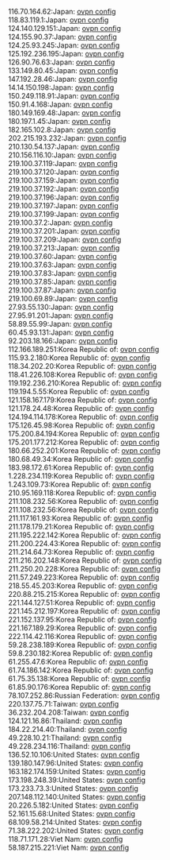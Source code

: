 116.70.164.62:Japan: [ovpn config](vpn/116_70_164_62.ovpn)  
118.83.119.1:Japan: [ovpn config](vpn/118_83_119_1.ovpn)  
124.140.129.151:Japan: [ovpn config](vpn/124_140_129_151.ovpn)  
124.155.90.37:Japan: [ovpn config](vpn/124_155_90_37.ovpn)  
124.25.93.245:Japan: [ovpn config](vpn/124_25_93_245.ovpn)  
125.192.236.195:Japan: [ovpn config](vpn/125_192_236_195.ovpn)  
126.90.76.63:Japan: [ovpn config](vpn/126_90_76_63.ovpn)  
133.149.80.45:Japan: [ovpn config](vpn/133_149_80_45.ovpn)  
147.192.28.46:Japan: [ovpn config](vpn/147_192_28_46.ovpn)  
14.14.150.198:Japan: [ovpn config](vpn/14_14_150_198.ovpn)  
150.249.118.91:Japan: [ovpn config](vpn/150_249_118_91.ovpn)  
150.91.4.168:Japan: [ovpn config](vpn/150_91_4_168.ovpn)  
180.149.169.48:Japan: [ovpn config](vpn/180_149_169_48.ovpn)  
180.197.1.45:Japan: [ovpn config](vpn/180_197_1_45.ovpn)  
182.165.102.8:Japan: [ovpn config](vpn/182_165_102_8.ovpn)  
202.215.193.232:Japan: [ovpn config](vpn/202_215_193_232.ovpn)  
210.130.54.137:Japan: [ovpn config](vpn/210_130_54_137.ovpn)  
210.156.116.10:Japan: [ovpn config](vpn/210_156_116_10.ovpn)  
219.100.37.119:Japan: [ovpn config](vpn/219_100_37_119.ovpn)  
219.100.37.120:Japan: [ovpn config](vpn/219_100_37_120.ovpn)  
219.100.37.159:Japan: [ovpn config](vpn/219_100_37_159.ovpn)  
219.100.37.192:Japan: [ovpn config](vpn/219_100_37_192.ovpn)  
219.100.37.196:Japan: [ovpn config](vpn/219_100_37_196.ovpn)  
219.100.37.197:Japan: [ovpn config](vpn/219_100_37_197.ovpn)  
219.100.37.199:Japan: [ovpn config](vpn/219_100_37_199.ovpn)  
219.100.37.2:Japan: [ovpn config](vpn/219_100_37_2.ovpn)  
219.100.37.201:Japan: [ovpn config](vpn/219_100_37_201.ovpn)  
219.100.37.209:Japan: [ovpn config](vpn/219_100_37_209.ovpn)  
219.100.37.213:Japan: [ovpn config](vpn/219_100_37_213.ovpn)  
219.100.37.60:Japan: [ovpn config](vpn/219_100_37_60.ovpn)  
219.100.37.63:Japan: [ovpn config](vpn/219_100_37_63.ovpn)  
219.100.37.83:Japan: [ovpn config](vpn/219_100_37_83.ovpn)  
219.100.37.85:Japan: [ovpn config](vpn/219_100_37_85.ovpn)  
219.100.37.87:Japan: [ovpn config](vpn/219_100_37_87.ovpn)  
219.100.69.89:Japan: [ovpn config](vpn/219_100_69_89.ovpn)  
27.93.55.130:Japan: [ovpn config](vpn/27_93_55_130.ovpn)  
27.95.91.201:Japan: [ovpn config](vpn/27_95_91_201.ovpn)  
58.89.55.99:Japan: [ovpn config](vpn/58_89_55_99.ovpn)  
60.45.93.131:Japan: [ovpn config](vpn/60_45_93_131.ovpn)  
92.203.18.166:Japan: [ovpn config](vpn/92_203_18_166.ovpn)  
112.166.189.251:Korea Republic of: [ovpn config](vpn/112_166_189_251.ovpn)  
115.93.2.180:Korea Republic of: [ovpn config](vpn/115_93_2_180.ovpn)  
118.34.202.20:Korea Republic of: [ovpn config](vpn/118_34_202_20.ovpn)  
118.41.226.108:Korea Republic of: [ovpn config](vpn/118_41_226_108.ovpn)  
119.192.236.210:Korea Republic of: [ovpn config](vpn/119_192_236_210.ovpn)  
119.194.5.55:Korea Republic of: [ovpn config](vpn/119_194_5_55.ovpn)  
121.158.167.179:Korea Republic of: [ovpn config](vpn/121_158_167_179.ovpn)  
121.178.24.48:Korea Republic of: [ovpn config](vpn/121_178_24_48.ovpn)  
124.194.114.178:Korea Republic of: [ovpn config](vpn/124_194_114_178.ovpn)  
175.126.45.98:Korea Republic of: [ovpn config](vpn/175_126_45_98.ovpn)  
175.200.84.194:Korea Republic of: [ovpn config](vpn/175_200_84_194.ovpn)  
175.201.177.212:Korea Republic of: [ovpn config](vpn/175_201_177_212.ovpn)  
180.66.252.201:Korea Republic of: [ovpn config](vpn/180_66_252_201.ovpn)  
180.68.49.34:Korea Republic of: [ovpn config](vpn/180_68_49_34.ovpn)  
183.98.172.61:Korea Republic of: [ovpn config](vpn/183_98_172_61.ovpn)  
1.228.234.119:Korea Republic of: [ovpn config](vpn/1_228_234_119.ovpn)  
1.243.109.73:Korea Republic of: [ovpn config](vpn/1_243_109_73.ovpn)  
210.95.169.118:Korea Republic of: [ovpn config](vpn/210_95_169_118.ovpn)  
211.108.232.56:Korea Republic of: [ovpn config](vpn/211_108_232_56.ovpn)  
211.108.232.56:Korea Republic of: [ovpn config](vpn/211_108_232_56.ovpn)  
211.117.161.93:Korea Republic of: [ovpn config](vpn/211_117_161_93.ovpn)  
211.178.179.21:Korea Republic of: [ovpn config](vpn/211_178_179_21.ovpn)  
211.195.222.142:Korea Republic of: [ovpn config](vpn/211_195_222_142.ovpn)  
211.200.224.43:Korea Republic of: [ovpn config](vpn/211_200_224_43.ovpn)  
211.214.64.73:Korea Republic of: [ovpn config](vpn/211_214_64_73.ovpn)  
211.216.202.148:Korea Republic of: [ovpn config](vpn/211_216_202_148.ovpn)  
211.250.20.228:Korea Republic of: [ovpn config](vpn/211_250_20_228.ovpn)  
211.57.249.223:Korea Republic of: [ovpn config](vpn/211_57_249_223.ovpn)  
218.55.45.203:Korea Republic of: [ovpn config](vpn/218_55_45_203.ovpn)  
220.88.215.215:Korea Republic of: [ovpn config](vpn/220_88_215_215.ovpn)  
221.144.127.51:Korea Republic of: [ovpn config](vpn/221_144_127_51.ovpn)  
221.145.212.197:Korea Republic of: [ovpn config](vpn/221_145_212_197.ovpn)  
221.152.137.95:Korea Republic of: [ovpn config](vpn/221_152_137_95.ovpn)  
221.167.189.29:Korea Republic of: [ovpn config](vpn/221_167_189_29.ovpn)  
222.114.42.116:Korea Republic of: [ovpn config](vpn/222_114_42_116.ovpn)  
59.28.238.189:Korea Republic of: [ovpn config](vpn/59_28_238_189.ovpn)  
59.8.230.182:Korea Republic of: [ovpn config](vpn/59_8_230_182.ovpn)  
61.255.47.6:Korea Republic of: [ovpn config](vpn/61_255_47_6.ovpn)  
61.74.186.142:Korea Republic of: [ovpn config](vpn/61_74_186_142.ovpn)  
61.75.35.138:Korea Republic of: [ovpn config](vpn/61_75_35_138.ovpn)  
61.85.90.176:Korea Republic of: [ovpn config](vpn/61_85_90_176.ovpn)  
78.107.252.86:Russian Federation: [ovpn config](vpn/78_107_252_86.ovpn)  
220.137.75.71:Taiwan: [ovpn config](vpn/220_137_75_71.ovpn)  
36.232.204.208:Taiwan: [ovpn config](vpn/36_232_204_208.ovpn)  
124.121.16.86:Thailand: [ovpn config](vpn/124_121_16_86.ovpn)  
184.22.214.40:Thailand: [ovpn config](vpn/184_22_214_40.ovpn)  
49.228.10.21:Thailand: [ovpn config](vpn/49_228_10_21.ovpn)  
49.228.234.116:Thailand: [ovpn config](vpn/49_228_234_116.ovpn)  
136.52.10.106:United States: [ovpn config](vpn/136_52_10_106.ovpn)  
139.180.147.96:United States: [ovpn config](vpn/139_180_147_96.ovpn)  
163.182.174.159:United States: [ovpn config](vpn/163_182_174_159.ovpn)  
173.198.248.39:United States: [ovpn config](vpn/173_198_248_39.ovpn)  
173.233.73.3:United States: [ovpn config](vpn/173_233_73_3.ovpn)  
207.148.112.140:United States: [ovpn config](vpn/207_148_112_140.ovpn)  
20.226.5.182:United States: [ovpn config](vpn/20_226_5_182.ovpn)  
52.161.15.68:United States: [ovpn config](vpn/52_161_15_68.ovpn)  
68.109.58.214:United States: [ovpn config](vpn/68_109_58_214.ovpn)  
71.38.222.202:United States: [ovpn config](vpn/71_38_222_202.ovpn)  
118.71.171.28:Viet Nam: [ovpn config](vpn/118_71_171_28.ovpn)  
58.187.215.221:Viet Nam: [ovpn config](vpn/58_187_215_221.ovpn)  

